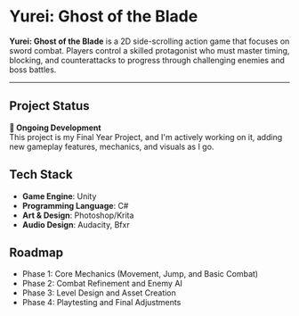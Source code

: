 # Yurei: Ghost of the Blade

**Yurei: Ghost of the Blade** is a 2D side-scrolling action game that focuses on sword combat. Players control a skilled protagonist who must master timing, blocking, and counterattacks to progress through challenging enemies and boss battles.

---

## Project Status
**🚧 Ongoing Development**  
This project is my Final Year Project, and I'm actively working on it, adding new gameplay features, mechanics, and visuals as I go.

## Tech Stack
- **Game Engine**: Unity
- **Programming Language**: C#
- **Art & Design**: Photoshop/Krita
- **Audio Design**: Audacity, Bfxr

## Roadmap
- Phase 1: Core Mechanics (Movement, Jump, and Basic Combat)
- Phase 2: Combat Refinement and Enemy AI
- Phase 3: Level Design and Asset Creation
- Phase 4: Playtesting and Final Adjustments
